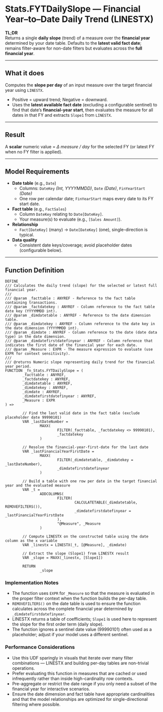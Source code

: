 # Stats.FYTDailySlope — Financial Year–to–Date Daily Trend (LINESTX)

**TL;DR**  
Returns a single **daily slope** (trend) of a measure over the **financial year** determined by your date table. Defaults to the **latest valid fact date**; remains filter-aware for non-date filters but evaluates across the **full financial year**.

---

## What it does
Computes the **slope per day** of an input measure over the target financial year using `LINESTX`.  
- Positive = upward trend; Negative = downward.  
- Uses the **latest available fact date** (excluding a configurable sentinel) to find that date’s **financial-year start**, then evaluates the measure for all dates in that FY and extracts `Slope1` from `LINESTX`.

---

## Result
A **scalar** numeric value = *Δ measure / day* for the selected FY (or latest FY when no FY filter is applied).

---

## Model Requirements
- **Date table** (e.g., `Date`)
  - Columns: `DateKey` *(Int, YYYYMMDD)*, `Date` *(Date)*, `FinYearStart` *(Date)*
  - One row per calendar date; `FinYearStart` maps every date to its FY start date.
- **Fact table** (e.g., `FactSales`)
  - Column `DateKey` relating to `Date[DateKey]`.
  - Your measure(s) to evaluate (e.g., `[Sales Amount]`).
- **Relationship**
  - `Fact[DateKey]` (many) → `Date[DateKey]` (one), single-direction is typical.
- **Data quality**
  - Consistent date keys/coverage; avoid placeholder dates (configurable below).

---

## Function Definition

```dax
DEFINE
/// Calculates the daily trend (slope) for the selected or latest full financial year.
///
/// @param _facttable : ANYREF - Reference to the fact table containing transactions.
/// @param _factdatekey : ANYREF - Column reference to the fact table date key (YYYYMMDD int).
/// @param _dimdatetable : ANYREF - Reference to the date dimension table.
/// @param _dimdatekey : ANYREF - Column reference to the date key in the date dimension (YYYYMMDD int).
/// @param _dimdate : ANYREF - Column reference to the date (date data type) in the date dimension.
/// @param _dimdatefirstdatefinyear : ANYREF - Column reference that indicates the first date of the financial year for each date.
/// @param _Measure : EXPR - The measure expression to evaluate (use EXPR for context sensitivity).
///
/// @returns Numeric slope representing daily trend for the financial year period.
FUNCTION _fn_Stats.FYTDailySlope = (
        _facttable : ANYREF,
        _factdatekey : ANYREF,
        _dimdatetable : ANYREF,
        _dimdatekey : ANYREF,
        _dimdate : ANYREF,
        _dimdatefirstdatefinyear : ANYREF,
        _Measure : EXPR
) =>

        // Find the last valid date in the fact table (exclude placeholder date 99990101)
        VAR _lastDateNumber =
                MAXX(
                        FILTER(_facttable, _factdatekey <> 99990101),
                        _factdatekey
                )

        // Resolve the financial-year-first-date for the last date
        VAR _lastFinancialYearFirstDate =
                MAXX(
                        FILTER(_dimdatetable, _dimdatekey = _lastDateNumber),
                        _dimdatefirstdatefinyear
                )

        // Build a table with one row per date in the target financial year and the evaluated measure
        VAR _t =
                ADDCOLUMNS(
                        FILTER(
                                CALCULATETABLE(_dimdatetable, REMOVEFILTERS()),
                                _dimdatefirstdatefinyear = _lastFinancialYearFirstDate
                        ),
                        "@Measure", _Measure
                )

        // Compute LINESTX on the constructed table using the date column as the x variable
        VAR _linestx = LINESTX(_t, [@Measure], _dimdate)

        // Extract the slope (Slope1) from LINESTX result
        VAR _slope = MAXX(_linestx, [Slope1])

        RETURN
                _slope
```


### Implementation Notes

- The function uses `EXPR` for `_Measure` so that the measure is evaluated in the proper filter context
    when the function builds the per-day table.
- `REMOVEFILTERS()` on the date table is used to ensure the function calculates across the complete
    financial year determined by `_dimdatefirstdatefinyear`.
- LINESTX returns a table of coefficients; `Slope1` is used here to represent the slope for the first
    order term (daily slope).
- The function ignores a sentinel date value (99990101) often used as a placeholder; adjust if your
    model uses a different sentinel.


### Performance Considerations

- Use this UDF sparingly in visuals that iterate over many filter combinations — LINESTX and
    building per-day tables are non-trivial operations.
- Prefer evaluating this function in measures that are cached or used infrequently rather than inside
    high-cardinality row contexts.
- Pre-aggregate or restrict the date range if you only need a subset of the financial year for
    interactive scenarios.
- Ensure the date dimension and fact table have appropriate cardinalities and that the model
    relationships are optimized for single-directional filtering where possible.



